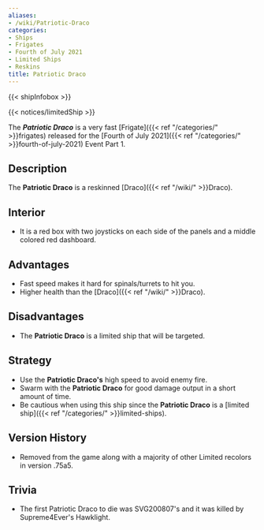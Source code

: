 ```yaml
---
aliases:
- /wiki/Patriotic-Draco
categories:
- Ships
- Frigates
- Fourth of July 2021
- Limited Ships
- Reskins
title: Patriotic Draco
---  
```


{{< shipInfobox >}}   

{{< notices/limitedShip >}} 

The **_Patriotic Draco_** is a very fast [Frigate]({{< ref "/categories/" >}}frigates) released for the [Fourth of July 2021]({{< ref "/categories/" >}}fourth-of-july-2021) Event Part 1.

## Description

The **Patriotic Draco** is a reskinned [Draco]({{< ref "/wiki/" >}}Draco).

## Interior

- It is a red box with two joysticks on each side of the panels and a middle colored red dashboard.

## Advantages

- Fast speed makes it hard for spinals/turrets to hit you.
- Higher health than the [Draco]({{< ref "/wiki/" >}}Draco).

## Disadvantages

- The **Patriotic Draco** is a limited ship that will be targeted.

## Strategy

- Use the **Patriotic Draco's** high speed to avoid enemy fire.
- Swarm with the **Patriotic Draco** for good damage output in a short amount of time.
- Be cautious when using this ship since the **Patriotic Draco** is a [limited ship]({{< ref "/categories/" >}}limited-ships).

## Version History 

- Removed from the game along with a majority of other Limited recolors in version .75a5.

## Trivia

- The first Patriotic Draco to die was SVG200807's and it was killed by Supreme4Ever's Hawklight.
